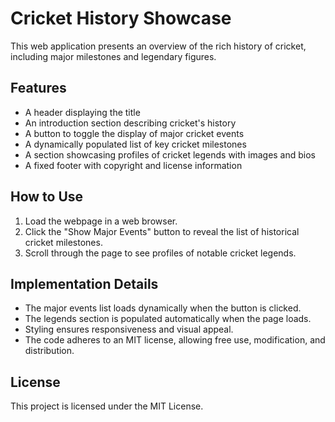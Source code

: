 # Cricket History Showcase

This web application presents an overview of the rich history of cricket, including major milestones and legendary figures.

## Features
- A header displaying the title
- An introduction section describing cricket's history
- A button to toggle the display of major cricket events
- A dynamically populated list of key cricket milestones
- A section showcasing profiles of cricket legends with images and bios
- A fixed footer with copyright and license information

## How to Use
1. Load the webpage in a web browser.
2. Click the "Show Major Events" button to reveal the list of historical cricket milestones.
3. Scroll through the page to see profiles of notable cricket legends.

## Implementation Details
- The major events list loads dynamically when the button is clicked.
- The legends section is populated automatically when the page loads.
- Styling ensures responsiveness and visual appeal.
- The code adheres to an MIT license, allowing free use, modification, and distribution.

## License
This project is licensed under the MIT License.
